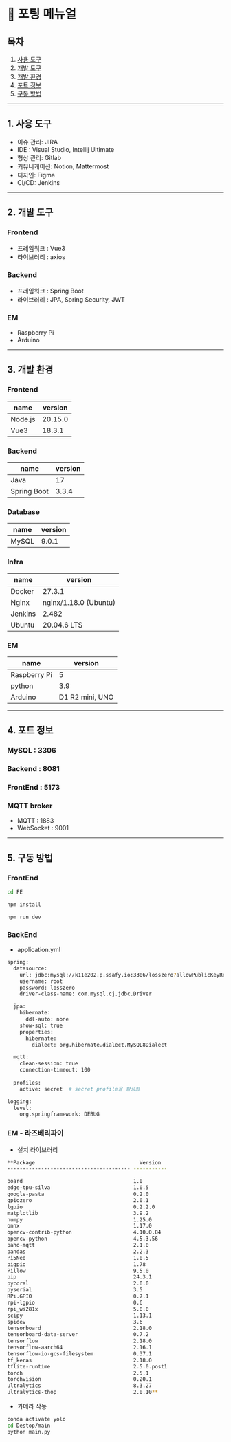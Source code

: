 # 📖 포팅 메뉴얼

## 목차

1. [사용 도구](#1-사용-도구)
2. [개발 도구](#2-개발-도구)
3. [개발 환경](#3-개발-환경)
4. [포트 정보](#4-포트-정보)
5. [구동 방법](#5-구동-방법)
---
## 1. 사용 도구

- 이슈 관리: JIRA
- IDE : Visual Studio, Intellij Ultimate
- 형상 관리: Gitlab
- 커뮤니케이션: Notion, Mattermost
- 디자인: Figma
- CI/CD: Jenkins

---
## 2. 개발 도구

### Frontend

- 프레임워크 : Vue3
- 라이브러리 : axios

### Backend

- 프레임워크 : Spring Boot
- 라이브러리 : JPA, Spring Security, JWT

### EM

- Raspberry Pi
- Arduino
---

## 3. 개발 환경

### Frontend

| name       | version |
|------------|---------|
| Node.js    | 20.15.0 |
| Vue3       | 18.3.1  |

### Backend

| name         | version |
|--------------|---------|
| Java         | 17      |
| Spring Boot  | 3.3.4   |

### Database

| name   | version |
|--------|---------|
| MySQL  | 9.0.1   |

### Infra

| name     | version                |
|----------|------------------------|
| Docker   | 27.3.1                 |
| Nginx    | nginx/1.18.0 (Ubuntu)  |
| Jenkins  | 2.482                  |
| Ubuntu   | 20.04.6 LTS            |

### EM

| name           | version      |
|----------------|--------------|
| Raspberry Pi   | 5            |
| python         | 3.9          |
| Arduino        | D1 R2 mini, UNO |

---
## 4. 포트 정보

### MySQL : 3306

### Backend : 8081

### FrontEnd : 5173

### MQTT broker

- MQTT : 1883
- WebSocket : 9001
---
## 5. 구동 방법

### FrontEnd

```bash
cd FE

npm install 

npm run dev
```

### BackEnd

- application.yml

```bash
spring:
  datasource:
    url: jdbc:mysql://k11e202.p.ssafy.io:3306/losszero?allowPublicKeyRetrieval=true&useSSL=false&serverTimezone=Asia/Seoul
    username: root
    password: losszero
    driver-class-name: com.mysql.cj.jdbc.Driver

  jpa:
    hibernate:
      ddl-auto: none
    show-sql: true
    properties:
      hibernate:
        dialect: org.hibernate.dialect.MySQL8Dialect

  mqtt:
    clean-session: true
    connection-timeout: 100
  
  profiles:
    active: secret  # secret profile을 활성화

logging:
  level:
    org.springframework: DEBUG
```

### EM - 라즈베리파이

- 설치 라이브러리

```bash
**Package                                  Version
---------------------------------------- -----------

board                                    1.0
edge-tpu-silva                           1.0.5
google-pasta                             0.2.0
gpiozero                                 2.0.1
lgpio                                    0.2.2.0
matplotlib                               3.9.2
numpy                                    1.25.0
onnx                                     1.17.0
opencv-contrib-python                    4.10.0.84
opencv-python                            4.5.3.56
paho-mqtt                                2.1.0
pandas                                   2.2.3
Pi5Neo                                   1.0.5
pigpio                                   1.78
Pillow                                   9.5.0
pip                                      24.3.1
pycoral                                  2.0.0
pyserial                                 3.5
RPi.GPIO                                 0.7.1
rpi-lgpio                                0.6
rpi_ws281x                               5.0.0
scipy                                    1.13.1
spidev                                   3.6
tensorboard                              2.18.0
tensorboard-data-server                  0.7.2
tensorflow                               2.18.0
tensorflow-aarch64                       2.16.1
tensorflow-io-gcs-filesystem             0.37.1
tf_keras                                 2.18.0
tflite-runtime                           2.5.0.post1
torch                                    2.5.1
torchvision                              0.20.1
ultralytics                              8.3.27
ultralytics-thop                         2.0.10**
```

- 카메라 작동

```bash
conda activate yolo
cd Destop/main
python main.py
```
